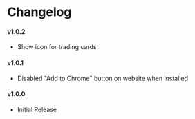 # Changelog

#### v1.0.2
* Show icon for trading cards

#### v1.0.1
* Disabled "Add to Chrome" button on website when installed
 
#### v1.0.0
* Initial Release
